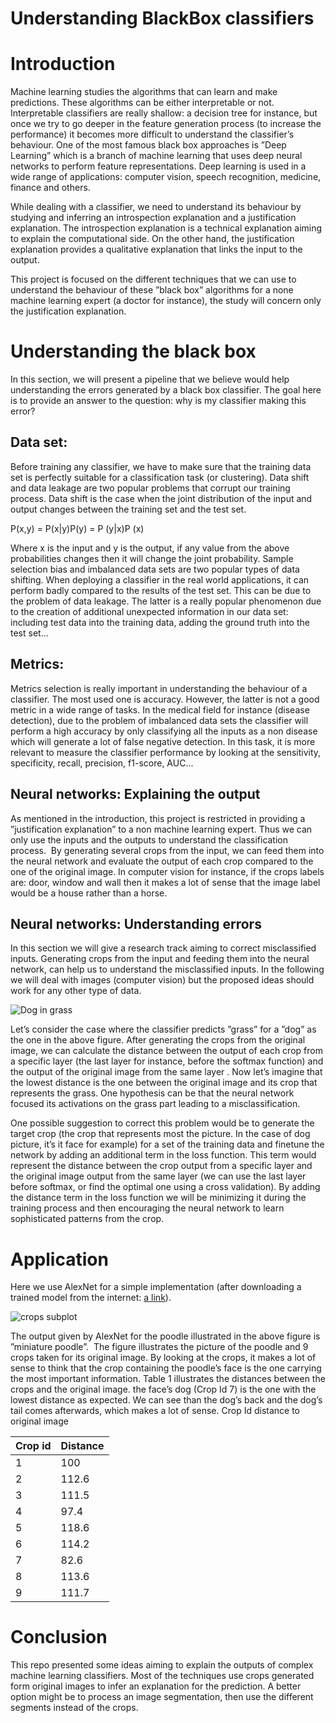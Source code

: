 # Understanding BlackBox classifiers #

# Introduction
Machine learning studies the algorithms that can learn and make predictions. These algorithms can be either interpretable or not. Interpretable classifiers are really shallow: a decision tree for instance, but once we try to go deeper in the feature generation process (to increase the performance) it becomes more difficult to understand the classifier’s behaviour. One of the most famous black box approaches is ”Deep Learning” which is a branch of machine learning that uses deep neural networks to perform feature representations. Deep learning is used in a wide range of applications: computer vision, speech recognition, medicine, finance and others. 

While dealing with a classifier, we need to understand its behaviour by studying and inferring an introspection explanation and a justification explanation. The introspection explanation is a technical explanation aiming to explain the computational side. On the other hand, the justification explanation provides a qualitative explanation that links the input to the output. 

This project is focused on the different techniques that we can use to understand the behaviour of these ”black box” algorithms for a none machine learning expert (a doctor for instance), the study will concern only the justification explanation.

# Understanding the black box
In this section, we will present a pipeline that we believe would help understanding the errors generated by a black box classifier. The goal here is to provide an answer to the question: why is my classifier making this error? 
## Data set:
Before training any classifier, we have to make sure that the training data set is perfectly suitable for a classification task (or clustering). Data shift and data leakage are two popular problems that corrupt our training process. Data shift is the case when the joint distribution of the input and output changes between the training set and the test set. 

P(x,y) = P(x|y)P(y) = P (y|x)P (x) 

Where x is the input and y is the output, if any value from the above probabilities changes then it will change the joint probability. Sample selection bias and imbalanced data sets are two popular types of data shifting. When deploying a classifier in the real world applications, it can perform badly compared to the results of the test set. This can be due to the problem of data leakage. The latter is a really popular phenomenon due to the creation of additional unexpected information in our data set: including test data into the training data, adding the ground truth into the test set... 

## Metrics:
Metrics selection is really important in understanding the behaviour of a classifier. The most used one is accuracy. However, the latter is not a good metric in a wide range of tasks. In the medical field for instance (disease detection), due to the problem of imbalanced data sets the classifier will perform a high accuracy by only classifying all the inputs as a non disease which will generate a lot of false negative detection. In this task, it is more relevant to measure the classifier performance by looking at the sensitivity, specificity, recall, precision, f1-score, AUC... 

## Neural networks: Explaining the output
As mentioned in the introduction, this project is restricted in providing a ”justification explanation” to a non machine learning expert. Thus we can only use the inputs and the outputs to understand the classification process.
 By generating several crops from the input, we can feed them into the neural network and evaluate the output of each crop compared to the one of the original image. In computer vision for instance, if the crops labels are: door, window and wall then it makes a lot of sense that the image label would be a house rather than a horse. 

## Neural networks: Understanding errors
In this section we will give a research track aiming to correct misclassified inputs. Generating crops from the input and feeding them into the neural network, can help us to understand the misclassified inputs. In the following we will deal with images (computer vision) but the proposed ideas should work for any other type of data. 

![Dog in grass](https://github.com/mheddi/BlackBox/blob/master/dog2.png)

Let’s consider the case where the classifier predicts ”grass” for a ”dog” as the one in the above figure. After generating the crops from the original image, we can calculate the distance between the output of each crop from a specific layer (the last layer for instance, before the softmax function) and the output of the original image from the same layer . Now let’s imagine that the lowest distance is the one between the original image and its crop that represents the grass. One hypothesis can be that the neural network focused its activations on the grass part leading to a misclassification. 

One possible suggestion to correct this problem would be to generate the target crop (the crop that represents most the picture. In the case of dog picture, it’s it face for example) for a set of the training data and finetune the network by adding an additional term in the loss function. This term would represent the distance between the crop output from a specific layer and the original image output from the same layer (we can use the last layer before softmax, or find the optimal one using a cross validation). By adding the distance term in the loss function we will be minimizing it during the training process and then encouraging the neural network to learn sophisticated patterns from the crop. 

# Application
Here we use AlexNet for a simple implementation (after downloading a trained model from the internet: [a link](http://www.cs.toronto.edu/%7Eguerzhoy/tf_alexnet/bvlc_alexnet.npy)). 

![crops subplot](https://github.com/mheddi/BlackBox/blob/master/Images/all_crops.png)

The output given by AlexNet for the poodle illustrated in the above figure is ”miniature poodle”.
 The figure illustrates the picture of the poodle and 9 crops taken for its original image. By looking at the crops, it makes a lot of sense to think that the crop containing the poodle’s face is the one carrying the most important information. Table 1 illustrates the distances between the crops and the original image. the face’s dog (Crop Id 7) is the one with the lowest distance as expected. We can see than the dog’s back and the dog’s tail comes afterwards, which makes a lot of sense. 
Crop Id 
distance to original image 

| Crop id | Distance |
| - | - |
| 1 | 100 |
| 2 | 112.6 |
| 3 | 111.5 |
| 4 | 97.4 |
| 5 | 118.6 |
| 6 | 114.2 |
| 7 | 82.6 |
| 8 | 113.6 |
| 9 | 111.7 |

# Conclusion
This repo presented some ideas aiming to explain the outputs of complex machine learning classifiers. Most of the techniques use crops generated form original images to infer an explanation for the prediction. A better option might be to process an image segmentation, then use the different segments instead of the crops. 



 
